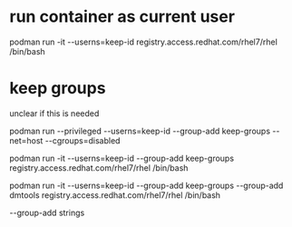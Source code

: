 # run container as current user

podman run -it --userns=keep-id registry.access.redhat.com/rhel7/rhel /bin/bash

# keep groups

unclear if this is needed

podman run --privileged --userns=keep-id --group-add keep-groups 
--net=host --cgroups=disabled

podman run -it --userns=keep-id --group-add keep-groups registry.access.redhat.com/rhel7/rhel /bin/bash

podman run -it --userns=keep-id --group-add keep-groups --group-add dmtools registry.access.redhat.com/rhel7/rhel /bin/bash


--group-add strings 
